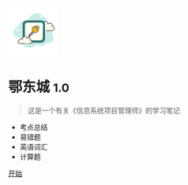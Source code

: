 <!-- _coverpage.md -->

![logo](./ico/icons8-key-security-100.png)

# 鄂东城 <small>1.0</small>

> 这是一个有关《信息系统项目管理师》的学习笔记

- 考点总结
- 易错题
- 英语词汇
- 计算题

[开始](./doc/0%20%E6%AC%A2%E8%BF%8E.md)